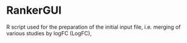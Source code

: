 # RankerGUI
R script used for the preparation of the initial input file, i.e. merging of various studies by logFC (LogFC), 
